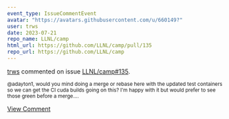 ```yaml
---
event_type: IssueCommentEvent
avatar: "https://avatars.githubusercontent.com/u/660149?"
user: trws
date: 2023-07-21
repo_name: LLNL/camp
html_url: https://github.com/LLNL/camp/pull/135
repo_url: https://github.com/LLNL/camp
---
```


<a href='https://github.com/trws' target='_blank'>trws</a> commented on issue <a href='https://github.com/LLNL/camp/pull/135' target='_blank'>LLNL/camp#135</a>.

<small>@adayton1, would you mind doing a merge or rebase here with the updated test containers so we can get the CI cuda builds going on this? I'm happy with it but would prefer to see those green before a merge....</small>

<a href='https://github.com/LLNL/camp/pull/135' target='_blank'>View Comment</a>